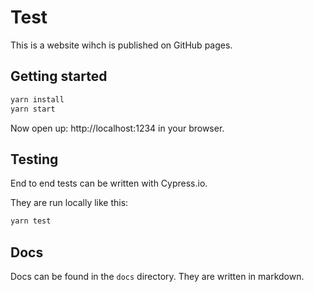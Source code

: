 # Test

This is a website wihch is published on GitHub pages.

## Getting started

```bash
yarn install
yarn start
```

Now open up: http://localhost:1234 in your browser.

## Testing

End to end tests can be written with Cypress.io.

They are run locally like this:

```bash
yarn test
```

## Docs

Docs can be found in the `docs` directory. They are written in markdown.
